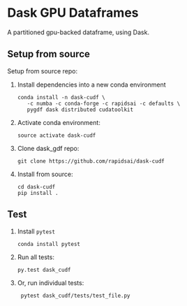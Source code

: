 # Dask GPU Dataframes

A partitioned gpu-backed dataframe, using Dask.

## Setup from source

Setup from source repo:

1.  Install dependencies into a new conda environment

        conda install -n dask-cudf \
           -c numba -c conda-forge -c rapidsai -c defaults \
           pygdf dask distributed cudatoolkit

2.  Activate conda environment:

        source activate dask-cudf

3.  Clone dask_gdf repo:

        git clone https://github.com/rapidsai/dask-cudf

4.  Install from source:

        cd dask-cudf
        pip install .

## Test

1.  Install `pytest`

        conda install pytest

2.  Run all tests:

        py.test dask_cudf

3. Or, run individual tests:

        pytest dask_cudf/tests/test_file.py
